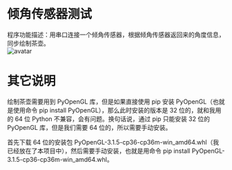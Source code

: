 # 倾角传感器测试
程序功能描述：用串口连接一个倾角传感器，根据倾角传感器返回来的角度信息，同步绘制茶壶。   
![avatar](https://github.com/jelly-lemon/sensor_test/blob/master/image/%E5%80%BE%E8%A7%92%E4%BC%A0%E6%84%9F%E5%99%A8%20%E8%8C%B6%E5%A3%B6.gif)

# 其它说明
绘制茶壶需要用到 PyOpenGL 库，但是如果直接使用 pip 安装 PyOpenGL（也就是使用命令 pip install PyOpenGL），那么此时安装的版本是 32 位的，就和我用的 64 位 Python 不兼容，会有问题。换句话说，通过 pip 只能安装 32 位的 PyOpenGL 库，但是我们需要 64 位的，所以需要手动安装。   

首先下载 64 位的安装包 PyOpenGL-3.1.5-cp36-cp36m-win_amd64.whl（我已经放在了本项目中），然后需要手动安装，也就是用命令 pip install PyOpenGL-3.1.5-cp36-cp36m-win_amd64.whl。
